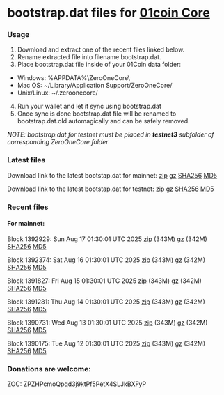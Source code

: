# bootstrap.dat files for [01coin Core](https://01coin.io)

### Usage

1. Download and extract one of the recent files linked below.
2. Rename extracted file into filename bootstrap.dat.
3. Place bootstrap.dat file inside of your 01Coin data folder:
 - Windows: %APPDATA%\ZeroOneCore\
 - Mac OS: ~/Library/Application Support/ZeroOneCore/
 - Unix/Linux: ~/.zeroonecore/
4. Run your wallet and let it sync using bootstrap.dat
5. Once sync is done bootstrap.dat file will be renamed to bootstrap.dat.old automagically and can be safely removed.

_NOTE: bootstrap.dat for testnet must be placed in **testnet3** subfolder of corresponding ZeroOneCore folder_

### Latest files
Download link to the latest bootstap.dat for mainnet: [zip](https://files.01coin.io/mainnet/bootstrap.dat.zip) [gz](https://files.01coin.io/mainnet/bootstrap.dat.tar.gz) [SHA256](https://files.01coin.io/mainnet/sha256.txt) [MD5](https://files.01coin.io/mainnet/md5.txt)

Download link to the latest bootstap.dat for testnet: [zip](https://files.01coin.io/testnet/bootstrap.dat.zip) [gz](https://files.01coin.io/testnet/bootstrap.dat.tar.gz) [SHA256](https://files.01coin.io/testnet/sha256.txt) [MD5](https://files.01coin.io/testnet/md5.txt)

### Recent files

#### For mainnet:

Block 1392929: Sun Aug 17 01:30:01 UTC 2025 [zip](https://files.01coin.io/mainnet/2025-08-17/bootstrap.dat.zip) (343M) [gz](https://files.01coin.io/mainnet/2025-08-17/bootstrap.dat.tar.gz) (342M) [SHA256](https://files.01coin.io/mainnet/2025-08-17/sha256.txt) [MD5](https://files.01coin.io/mainnet/2025-08-17/md5.txt)

Block 1392374: Sat Aug 16 01:30:01 UTC 2025 [zip](https://files.01coin.io/mainnet/2025-08-16/bootstrap.dat.zip) (343M) [gz](https://files.01coin.io/mainnet/2025-08-16/bootstrap.dat.tar.gz) (342M) [SHA256](https://files.01coin.io/mainnet/2025-08-16/sha256.txt) [MD5](https://files.01coin.io/mainnet/2025-08-16/md5.txt)

Block 1391827: Fri Aug 15 01:30:01 UTC 2025 [zip](https://files.01coin.io/mainnet/2025-08-15/bootstrap.dat.zip) (343M) [gz](https://files.01coin.io/mainnet/2025-08-15/bootstrap.dat.tar.gz) (342M) [SHA256](https://files.01coin.io/mainnet/2025-08-15/sha256.txt) [MD5](https://files.01coin.io/mainnet/2025-08-15/md5.txt)

Block 1391281: Thu Aug 14 01:30:01 UTC 2025 [zip](https://files.01coin.io/mainnet/2025-08-14/bootstrap.dat.zip) (343M) [gz](https://files.01coin.io/mainnet/2025-08-14/bootstrap.dat.tar.gz) (342M) [SHA256](https://files.01coin.io/mainnet/2025-08-14/sha256.txt) [MD5](https://files.01coin.io/mainnet/2025-08-14/md5.txt)

Block 1390731: Wed Aug 13 01:30:01 UTC 2025 [zip](https://files.01coin.io/mainnet/2025-08-13/bootstrap.dat.zip) (343M) [gz](https://files.01coin.io/mainnet/2025-08-13/bootstrap.dat.tar.gz) (342M) [SHA256](https://files.01coin.io/mainnet/2025-08-13/sha256.txt) [MD5](https://files.01coin.io/mainnet/2025-08-13/md5.txt)

Block 1390175: Tue Aug 12 01:30:01 UTC 2025 [zip](https://files.01coin.io/mainnet/2025-08-12/bootstrap.dat.zip) (343M) [gz](https://files.01coin.io/mainnet/2025-08-12/bootstrap.dat.tar.gz) (342M) [SHA256](https://files.01coin.io/mainnet/2025-08-12/sha256.txt) [MD5](https://files.01coin.io/mainnet/2025-08-12/md5.txt)


### Donations are welcome:

ZOC: ZPZHPcmoQpqd3j9ktPf5PetX4SLJkBXFyP
